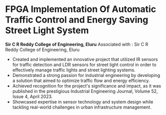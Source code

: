 # FPGA Implementation Of Automatic Traffic Control and Energy Saving Street Light System

**Sir C R Reddy College of Engineering, Eluru**
Associated with : Sir C R Reddy College of Engineering, Eluru
- Created and implemented an innovative project that utilized IR sensors for traffic detection and LDR sensors for street light control in order to effectively manage traffic lights and street lighting systems.
- Demonstrated a strong passion for industrial engineering by developing a solution that aimed to optimize traffic flow and energy efficiency.
- Achieved recognition for the project's significance and impact, as it was published in the prestigious Industrial Engineering Journal, Volume 52, Issue 4, April 2023.
- Showcased expertise in sensor technology and system design while tackling real-world challenges in urban infrastructure management.
